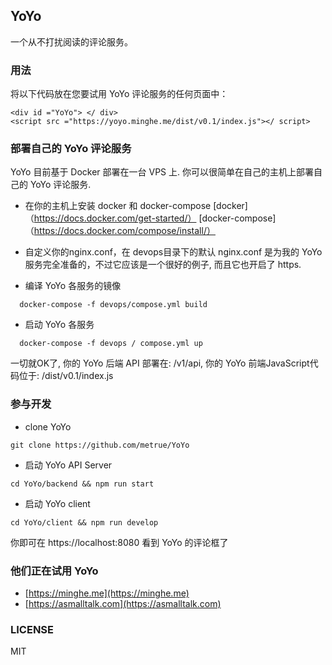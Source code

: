 ## YoYo

一个从不打扰阅读的评论服务。

### 用法

将以下代码放在您要试用 YoYo 评论服务的任何页面中：

```
<div id ="YoYo"> </ div>
<script src ="https://yoyo.minghe.me/dist/v0.1/index.js"></ script>
```

### 部署自己的 YoYo 评论服务

YoYo 目前基于 Docker 部署在一台 VPS 上. 你可以很简单在自己的主机上部署自己的 YoYo 评论服务.

* 在你的主机上安装 docker 和 docker-compose
  [docker]（https://docs.docker.com/get-started/）
  [docker-compose]（https://docs.docker.com/compose/install/）

* 自定义你的nginx.conf，在 devops目录下的默认 nginx.conf 是为我的 YoYo 服务完全准备的，不过它应该是一个很好的例子, 而且它也开启了 https.

* 编译 YoYo 各服务的镜像

```
  docker-compose -f devops/compose.yml build
```

* 启动 YoYo 各服务

```
  docker-compose -f devops / compose.yml up
```

一切就OK了, 你的 YoYo 后端 API 部署在: <your-server-ip>/v1/api, 你的 YoYo 前端JavaScript代码位于: <your-server-ip>/dist/v0.1/index.js

### 参与开发

* clone YoYo

```
git clone https://github.com/metrue/YoYo
```

* 启动 YoYo API Server

```
cd YoYo/backend && npm run start
```

* 启动 YoYo client

```
cd YoYo/client && npm run develop
```

你即可在 https://localhost:8080 看到 YoYo 的评论框了


### 他们正在试用 YoYo

* [https://minghe.me](https://minghe.me)
* [https://asmalltalk.com](https://asmalltalk.com)

### LICENSE

MIT
